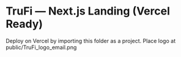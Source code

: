 # TruFi — Next.js Landing (Vercel Ready)

Deploy on Vercel by importing this folder as a project. Place logo at public/TruFi_logo_email.png
